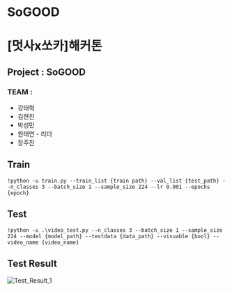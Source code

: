 # SoGOOD

# [멋사x쏘카]해커톤

## Project : SoGOOD

### TEAM :

  - 강태혁
  - 김현진
  - 박성민
  - 원태연 - 리더
  - 장주찬

  ## Train

    !python -u train.py --train_list {train path} --val_list {test_path} --n_classes 3 --batch_size 1 --sample_size 224 --lr 0.001 --epochs {epoch}
    
  ## Test

    !python -u .\video_test.py --n_classes 3 --batch_size 1 --sample_size 224 --model {model_path} --testdata {data_path} --visuable {bool} --video_name {video_name}

  ## Test Result
  
  ![Test_Result_1](https://user-images.githubusercontent.com/34120950/148389164-f04d34d9-3795-4208-b44d-c0b64e3f92f9.gif)
